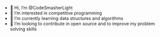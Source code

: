 - 👋 Hi, I’m @CodeSmasherLight
- 👀 I’m interested in competitive programming 
- 🌱 I’m currently learning data structures and algorithms 
- 💞️ I’m looking to contribute in open source and to improve my problem solving skills

<!---
CodeSmasherLight/CodeSmasherLight is a ✨ special ✨ repository because its `README.md` (this file) appears on your GitHub profile.
You can click the Preview link to take a look at your changes.
--->
